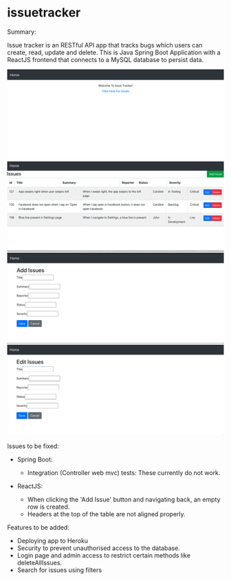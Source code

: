 # issuetracker

Summary:

Issue tracker is an RESTful API app that tracks bugs which users can create, read, update and delete. This is Java Spring Boot Application with a ReactJS frontend that connects to a MySQL database to persist data. 

![alt text](https://github.com/johnny453/issuetracker/blob/main/images/WelcomePage.png)
![alt text](https://github.com/johnny453/issuetracker/blob/main/images/IssuesPage.png)
![alt text](https://github.com/johnny453/issuetracker/blob/main/images/AddIssuesPage.png)
![alt text](https://github.com/johnny453/issuetracker/blob/main/images/EditIssuesPage.png)


Issues to be fixed:
- Spring Boot: 
  - Integration (Controller web mvc) tests: These currently do not work. 

- ReactJS:
  - When clicking the 'Add Issue' button and navigating back, an empty row is created. 
  - Headers at the top of the table are not aligned properly. 

Features to be added:
- Deploying app to Heroku
- Security to prevent unauthorised access to the database.
- Login page and admin access to restrict certain methods like deleteAllIssues. 
- Search for issues using filters 


